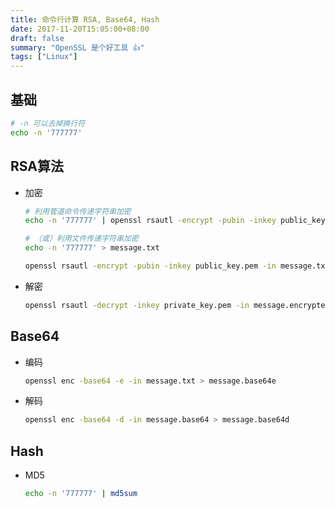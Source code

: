 ```yaml
---
title: 命令行计算 RSA, Base64, Hash
date: 2017-11-20T15:05:00+08:00
draft: false
summary: "OpenSSL 是个好工具 👍"
tags: ["Linux"]
---
```


## 基础

```bash
# -n 可以去掉换行符
echo -n '777777'
```

## RSA算法

* 加密
    ```bash
    # 利用管道命令传递字符串加密
    echo -n '777777' | openssl rsautl -encrypt -pubin -inkey public_key.pem > message.encrypted

    # （或）利用文件传递字符串加密
    echo -n '777777' > message.txt

    openssl rsautl -encrypt -pubin -inkey public_key.pem -in message.txt > message.encrypted
    ```

* 解密
    ```bash
    openssl rsautl -decrypt -inkey private_key.pem -in message.encrypted -out message.decrypted
    ```

## Base64

* 编码
    ```bash
    openssl enc -base64 -e -in message.txt > message.base64e
    ```

* 解码
    ```bash
    openssl enc -base64 -d -in message.base64 > message.base64d
    ```

## Hash

* MD5

    ```bash
    echo -n '777777' | md5sum
    ```
